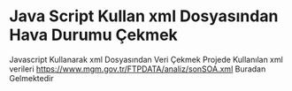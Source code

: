 # Java Script Kullan xml Dosyasından Hava Durumu Çekmek
Javascript Kullanarak xml Dosyasından Veri Çekmek
Projede Kullanılan xml verileri https://www.mgm.gov.tr/FTPDATA/analiz/sonSOA.xml Buradan Gelmektedir

